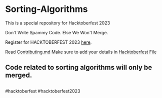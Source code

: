 # Sorting-Algorithms
This is a special repository for Hacktoberfest 2023

Don't Write Spammy Code. Else We Won't Merge.

Register for HACKTOBERFEST 2023 [here](https://hacktoberfest.digitalocean.com/?utm_medium=email&utm_source=hacktoberfest&utm_campaign=launch_&utm_content=mainlaunch&mkt_tok=MTEzLURUTi0yNjYAAAF_0PadFYwKNeSHPKmywvDzhJq3mELDHlokj2AGoLQPQUgIQTeP_wGu8cbMzyHy-bIsf6mkNXHUxqrfLTtqFkuEQTRBpVevbUK9REz30h7x).

Read [Contributing.md]()
Make sure to add your details in [Hacktoberfest File]()

## Code related to sorting algorithms will only be merged.

##
#hacktoberfest
#hacktoberfest2023
